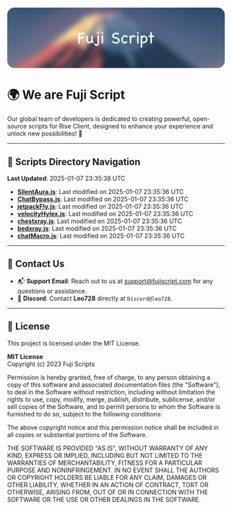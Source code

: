 ![Banner](.github/b.webp)

# 🌍 **We are Fuji Script**

Our global team of developers is dedicated to creating powerful, open-source scripts for Rise Client, designed to enhance your experience and unlock new possibilities! 🌟

---
<!-- SCRIPTS_NAVIGATION_START -->
## 📂 **Scripts Directory Navigation**

**Last Updated**: 2025-01-07 23:35:38 UTC

- **[SilentAura.js](scripts/SilentAura.js)**: Last modified on 2025-01-07 23:35:36 UTC
- **[ChatBypass.js](scripts/ChatBypass.js)**: Last modified on 2025-01-07 23:35:36 UTC
- **[jetpackFly.js](scripts/jetpackFly.js)**: Last modified on 2025-01-07 23:35:36 UTC
- **[velocityHylex.js](scripts/velocityHylex.js)**: Last modified on 2025-01-07 23:35:36 UTC
- **[chestxray.js](scripts/chestxray.js)**: Last modified on 2025-01-07 23:35:36 UTC
- **[bedxray.js](scripts/bedxray.js)**: Last modified on 2025-01-07 23:35:36 UTC
- **[chatMacro.js](scripts/chatMacro.js)**: Last modified on 2025-01-07 23:35:36 UTC

<!-- SCRIPTS_NAVIGATION_END -->

---

## 💬 **Contact Us**  
- 📬 **Support Email**: Reach out to us at [support@fujiscript.com](mailto:support@fujiscript.com) for any questions or assistance.  
- 💬 **Discord**: Contact **Leo728** directly at `Discord@leo728`.

---

## 📜 **License**

This project is licensed under the MIT License.  

**MIT License**  
Copyright (c) 2023 Fuji Scripts  

Permission is hereby granted, free of charge, to any person obtaining a copy of this software and associated documentation files (the "Software"), to deal in the Software without restriction, including without limitation the rights to use, copy, modify, merge, publish, distribute, sublicense, and/or sell copies of the Software, and to permit persons to whom the Software is furnished to do so, subject to the following conditions:  

The above copyright notice and this permission notice shall be included in all copies or substantial portions of the Software.  

THE SOFTWARE IS PROVIDED "AS IS", WITHOUT WARRANTY OF ANY KIND, EXPRESS OR IMPLIED, INCLUDING BUT NOT LIMITED TO THE WARRANTIES OF MERCHANTABILITY, FITNESS FOR A PARTICULAR PURPOSE AND NONINFRINGEMENT. IN NO EVENT SHALL THE AUTHORS OR COPYRIGHT HOLDERS BE LIABLE FOR ANY CLAIM, DAMAGES OR OTHER LIABILITY, WHETHER IN AN ACTION OF CONTRACT, TORT OR OTHERWISE, ARISING FROM, OUT OF OR IN CONNECTION WITH THE SOFTWARE OR THE USE OR OTHER DEALINGS IN THE SOFTWARE.  
